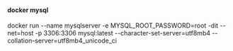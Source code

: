 #### docker mysql
docker run --name mysqlserver -e MYSQL_ROOT_PASSWORD=root -dit --net=host -p 3306:3306 mysql:latest --character-set-server=utf8mb4 --collation-server=utf8mb4_unicode_ci